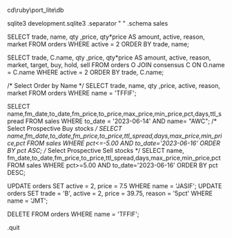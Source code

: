 
cd\ruby\port_lite\db

sqlite3 development.sqlite3
.separator " "
.schema sales

SELECT trade, name, qty ,price, qty*price AS amount, active, reason, market FROM orders WHERE active = 2 ORDER BY trade, name;

SELECT trade, C.name, qty ,price, qty*price AS amount, active, reason, market, target, buy, hold, sell FROM orders O JOIN consensus C ON O.name  = C.name WHERE active = 2 ORDER BY trade, C.name;

/* Select Order by Name */
SELECT trade, name, qty ,price, active, reason, market FROM orders WHERE name = 'TFFIF';

SELECT name,fm_date,to_date,fm_price,to_price,max_price,min_price,pct,days,ttl_spread FROM sales WHERE to_date = '2023-06-14' AND name= "AWC";
/* Select Prospective Buy stocks */
SELECT name,fm_date,to_date,fm_price,to_price,ttl_spread,days,max_price,min_price,pct FROM sales WHERE pct<=-5.00 AND to_date='2023-06-16' ORDER BY pct ASC;
/* Select Prospective Sell stocks */
SELECT name, fm_date,to_date,fm_price,to_price,ttl_spread,days,max_price,min_price,pct FROM sales WHERE pct>=5.00 AND to_date='2023-06-16' ORDER BY pct DESC;

UPDATE orders SET active = 2, price = 7.5 WHERE name = 'JASIF';
UPDATE orders SET trade = 'B', active = 2, price = 39.75, reason = '5pct' WHERE name = 'JMT';

DELETE FROM orders WHERE name = 'TFFIF';

.quit